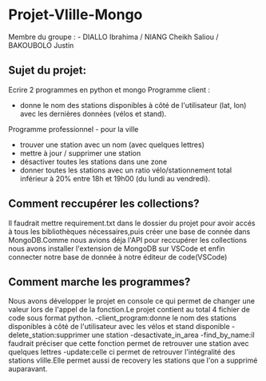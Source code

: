 # Projet-Vlille-Mongo

Membre du groupe : - DIALLO Ibrahima / NIANG Cheikh Saliou / BAKOUBOLO Justin
## Sujet du projet:
Ecrire 2 programmes en python et mongo
Programme client :
- donne le nom des stations disponibles à côté de l'utilisateur (lat, lon) avec les dernières données (vélos et stand).

Programme professionnel - pour la ville
- trouver une station avec un nom (avec quelques lettres)
- mettre à jour / supprimer une station
- désactiver toutes les stations dans une zone
- donner toutes les stations avec un ratio vélo/stationnement total inférieur à 20% entre 18h et 19h00 (du lundi au vendredi).
## Comment reccupérer les collections?
Il faudrait mettre requirement.txt dans le dossier du projet pour avoir accés à tous les bibliothèques nécessaires,puis créer une base de connée dans MongoDB.Comme nous avions déja l'API pour reccupérer les collections nous avons installer l'extension de MongoDB sur VSCode et enfin connecter notre base de donnée à notre éditeur de code(VSCode)
## Comment marche les programmes?
Nous avons développer le projet en console ce qui permet de changer une valeur lors de l'appel de la fonction.Le projet contient au total 4 fichier de code sous format python.
-client_program:donne le nom des stations disponibles à côté de l'utilisateur avec les vélos et stand disponible
-delete_station:supprimer une station
-desactivate_in_area
-find_by_name:il faudrait préciser que cette fonction permet de retrouver une station avec quelques lettres
-update:celle ci permet de retrouver l'intégralité des stations vlille.Elle permet aussi de recovery les stations que l'on a supprimé auparavant.

